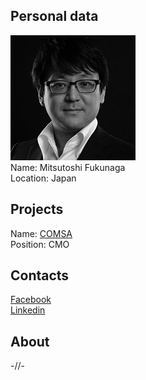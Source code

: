 ## Personal data 
![mitsutoshi fukunaga photo](photo/mitsutoshi_fukunaga.jpg)  
Name:   Mitsutoshi Fukunaga  
Location:  Japan  
## Projects 
Name: [COMSA](../projects/comsa.md)  
Position: CMO   
## Contacts
[Facebook](https://www.facebook.com/fukunagamitsutoshi?pnref=friends.search)  
[Linkedin](https://www.linkedin.com/in/fukunaga-mitsutoshi-3896547/)
## About
-//-
